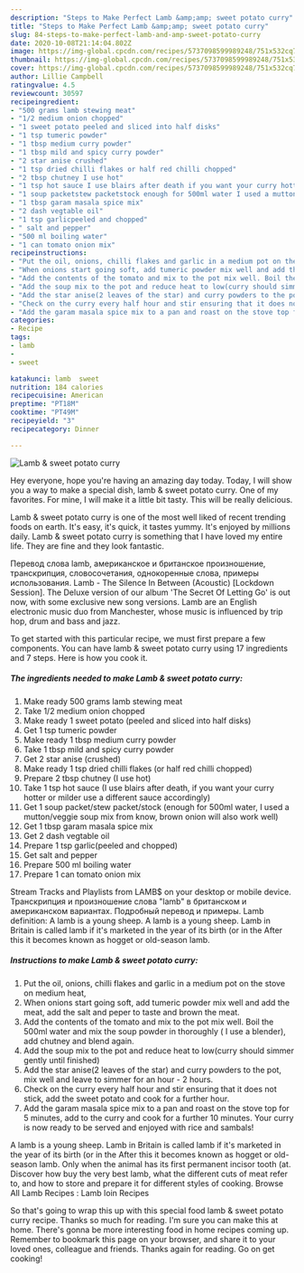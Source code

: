 ```yaml
---
description: "Steps to Make Perfect Lamb &amp;amp; sweet potato curry"
title: "Steps to Make Perfect Lamb &amp;amp; sweet potato curry"
slug: 84-steps-to-make-perfect-lamb-and-amp-sweet-potato-curry
date: 2020-10-08T21:14:04.802Z
image: https://img-global.cpcdn.com/recipes/5737098599989248/751x532cq70/lamb-sweet-potato-curry-recipe-main-photo.jpg
thumbnail: https://img-global.cpcdn.com/recipes/5737098599989248/751x532cq70/lamb-sweet-potato-curry-recipe-main-photo.jpg
cover: https://img-global.cpcdn.com/recipes/5737098599989248/751x532cq70/lamb-sweet-potato-curry-recipe-main-photo.jpg
author: Lillie Campbell
ratingvalue: 4.5
reviewcount: 30597
recipeingredient:
- "500 grams lamb stewing meat"
- "1/2 medium onion chopped"
- "1 sweet potato peeled and sliced into half disks"
- "1 tsp tumeric powder"
- "1 tbsp medium curry powder"
- "1 tbsp mild and spicy curry powder"
- "2 star anise crushed"
- "1 tsp dried chilli flakes or half red chilli chopped"
- "2 tbsp chutney I use hot"
- "1 tsp hot sauce I use blairs after death if you want your curry hotter or milder use a different sauce accordingly"
- "1 soup packetstew packetstock enough for 500ml water I used a muttonveggie soup mix from know brown onion will also work well"
- "1 tbsp garam masala spice mix"
- "2 dash vegtable oil"
- "1 tsp garlicpeeled and chopped"
- " salt and pepper"
- "500 ml boiling water"
- "1 can tomato onion mix"
recipeinstructions:
- "Put the oil, onions, chilli flakes and garlic in a medium pot on the stove on medium heat,"
- "When onions start going soft, add tumeric powder mix well and add the meat, add the salt and peper to taste and brown the meat."
- "Add the contents of the tomato and mix to the pot mix well. Boil the 500ml water and mix the soup powder in thoroughly ( I use a blender), add chutney and blend again."
- "Add the soup mix to the pot and reduce heat to low(curry should simmer gently until finished)"
- "Add the star anise(2 leaves of the star) and curry powders to the pot, mix well and leave to simmer for an hour - 2 hours."
- "Check on the curry every half hour and stir ensuring that it does not stick, add the sweet potato and cook for a further hour."
- "Add the garam masala spice mix to a pan and roast on the stove top for 5 minutes, add to the curry and cook for a further 10 minutes. Your curry is now ready to be served and enjoyed with rice and sambals!"
categories:
- Recipe
tags:
- lamb
- 
- sweet

katakunci: lamb  sweet 
nutrition: 184 calories
recipecuisine: American
preptime: "PT18M"
cooktime: "PT49M"
recipeyield: "3"
recipecategory: Dinner

---
```



![Lamb &amp; sweet potato curry](https://img-global.cpcdn.com/recipes/5737098599989248/751x532cq70/lamb-sweet-potato-curry-recipe-main-photo.jpg)

Hey everyone, hope you're having an amazing day today. Today, I will show you a way to make a special dish, lamb &amp; sweet potato curry. One of my favorites. For mine, I will make it a little bit tasty. This will be really delicious.

Lamb &amp; sweet potato curry is one of the most well liked of recent trending foods on earth. It's easy, it's quick, it tastes yummy. It's enjoyed by millions daily. Lamb &amp; sweet potato curry is something that I have loved my entire life. They are fine and they look fantastic.

Перевод слова lamb, американское и британское произношение, транскрипция, словосочетания, однокоренные слова, примеры использования. Lamb - The Silence In Between (Acoustic) [Lockdown Session]. The Deluxe version of our album &#39;The Secret Of Letting Go&#39; is out now, with some exclusive new song versions. Lamb are an English electronic music duo from Manchester, whose music is influenced by trip hop, drum and bass and jazz.


To get started with this particular recipe, we must first prepare a few components. You can have lamb &amp; sweet potato curry using 17 ingredients and 7 steps. Here is how you cook it.

<!--inarticleads1-->

##### The ingredients needed to make Lamb &amp; sweet potato curry:

1. Make ready 500 grams lamb stewing meat
1. Take 1/2 medium onion chopped
1. Make ready 1 sweet potato (peeled and sliced into half disks)
1. Get 1 tsp tumeric powder
1. Make ready 1 tbsp medium curry powder
1. Take 1 tbsp mild and spicy curry powder
1. Get 2 star anise (crushed)
1. Make ready 1 tsp dried chilli flakes (or half red chilli chopped)
1. Prepare 2 tbsp chutney (I use hot)
1. Take 1 tsp hot sauce (I use blairs after death, if you want your curry hotter or milder use a different sauce accordingly)
1. Get 1 soup packet/stew packet/stock (enough for 500ml water, I used a mutton/veggie soup mix from know, brown onion will also work well)
1. Get 1 tbsp garam masala spice mix
1. Get 2 dash vegtable oil
1. Prepare 1 tsp garlic(peeled and chopped)
1. Get  salt and pepper
1. Prepare 500 ml boiling water
1. Prepare 1 can tomato onion mix


Stream Tracks and Playlists from LAMB$ on your desktop or mobile device. Транскрипция и произношение слова &#34;lamb&#34; в британском и американском вариантах. Подробный перевод и примеры. Lamb definition: A lamb is a young sheep. A lamb is a young sheep. Lamb in Britain is called lamb if it&#39;s marketed in the year of its birth (or in the After this it becomes known as hogget or old-season lamb. 

<!--inarticleads2-->

##### Instructions to make Lamb &amp; sweet potato curry:

1. Put the oil, onions, chilli flakes and garlic in a medium pot on the stove on medium heat,
1. When onions start going soft, add tumeric powder mix well and add the meat, add the salt and peper to taste and brown the meat.
1. Add the contents of the tomato and mix to the pot mix well. Boil the 500ml water and mix the soup powder in thoroughly ( I use a blender), add chutney and blend again.
1. Add the soup mix to the pot and reduce heat to low(curry should simmer gently until finished)
1. Add the star anise(2 leaves of the star) and curry powders to the pot, mix well and leave to simmer for an hour - 2 hours.
1. Check on the curry every half hour and stir ensuring that it does not stick, add the sweet potato and cook for a further hour.
1. Add the garam masala spice mix to a pan and roast on the stove top for 5 minutes, add to the curry and cook for a further 10 minutes. Your curry is now ready to be served and enjoyed with rice and sambals!


A lamb is a young sheep. Lamb in Britain is called lamb if it&#39;s marketed in the year of its birth (or in the After this it becomes known as hogget or old-season lamb. Only when the animal has its first permanent incisor tooth (at. Discover how buy the very best lamb, what the different cuts of meat refer to, and how to store and prepare it for different styles of cooking. Browse All Lamb Recipes : Lamb loin Recipes 

So that's going to wrap this up with this special food lamb &amp; sweet potato curry recipe. Thanks so much for reading. I'm sure you can make this at home. There's gonna be more interesting food in home recipes coming up. Remember to bookmark this page on your browser, and share it to your loved ones, colleague and friends. Thanks again for reading. Go on get cooking!
